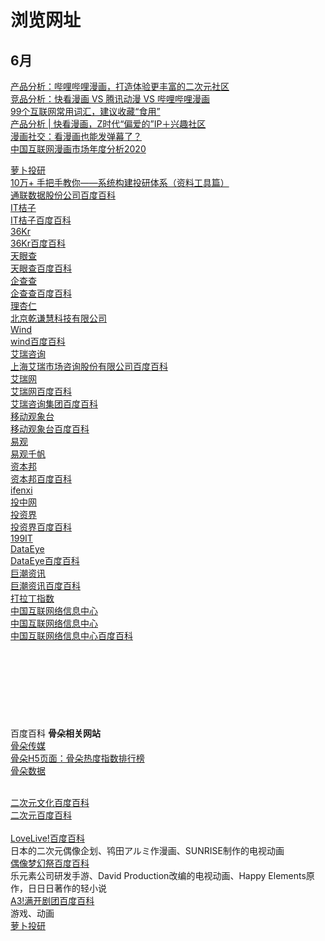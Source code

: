 # 浏览网址
## 6月
[产品分析：哔哩哔哩漫画，打造体验更丰富的二次元社区](http://www.woshipm.com/evaluating/2623947.html)<br>
[竞品分析：快看漫画 VS 腾讯动漫 VS 哔哩哔哩漫画](http://www.woshipm.com/evaluating/3093365.html)<br>
[99个互联网常用词汇，建议收藏“食用”](http://www.woshipm.com/zhichang/1743064.html)<br>
[产品分析 | 快看漫画，Z时代“偏爱的”IP＋兴趣社区](http://www.woshipm.com/evaluating/3979987.html)<br>
[漫画社交：看漫画也能发弹幕了？](http://www.woshipm.com/evaluating/3288198.html)<br>
[中国互联网漫画市场年度分析2020](https://qianfan.analysys.cn/refine/view/analyseDetail/analyseDetail.html?id=89)<br>

[萝卜投研](https://robo.datayes.com/)<br>
[10万+ 手把手教你——系统构建投研体系（资料工具篇）](https://baijiahao.baidu.com/s?id=1666660666207528909&wfr=spider&for=pc)<br>
[通联数据股份公司百度百科](https://baike.baidu.com/item/%E9%80%9A%E8%81%94%E6%95%B0%E6%8D%AE%E8%82%A1%E4%BB%BD%E5%85%AC%E5%8F%B8/15250099?fr=aladdin)<br>
[IT桔子](https://www.itjuzi.com/)<br>
[IT桔子百度百科](https://baike.baidu.com/item/IT%E6%A1%94%E5%AD%90/4847936?fr=aladdin)<br>
[36Kr](https://36kr.com/)<br>
[36Kr百度百科](https://baike.baidu.com/item/36%E6%B0%AA/6283442?fr=aladdin)<br>
[天眼查](https://www.tianyancha.com/vipintro?itchpointflag=pc_home_vipbutton&jsid=SEM-BAIDU-PZ2007-VIP-000001)<br>
[天眼查百度百科](https://baike.baidu.com/item/%E5%A4%A9%E7%9C%BC%E6%9F%A5/19966330?fr=aladdin)<br>
[企查查](https://www.qcc.com/?utm_source=baidu1&utm_medium=cpc&utm_term=pzsy)<br>
[企查查百度百科](https://baike.baidu.com/item/%E4%BC%81%E6%9F%A5%E6%9F%A5/19976267?fr=aladdin)<br>
[理杏仁](https://www.lixinger.com/)<br>
[北京乾谦慧科技有限公司](https://baike.baidu.com/item/%E5%8C%97%E4%BA%AC%E4%B9%BE%E8%B0%A6%E6%85%A7%E7%A7%91%E6%8A%80%E6%9C%89%E9%99%90%E5%85%AC%E5%8F%B8)<br>
[Wind](https://www.wind.com.cn/)<br>
[wind百度百科](https://baike.baidu.com/item/wind/952623)<br>
[艾瑞咨询](https://www.iresearch.com.cn/)<br>
[上海艾瑞市场咨询股份有限公司百度百科](https://baike.baidu.com/item/%E4%B8%8A%E6%B5%B7%E8%89%BE%E7%91%9E%E5%B8%82%E5%9C%BA%E5%92%A8%E8%AF%A2%E8%82%A1%E4%BB%BD%E6%9C%89%E9%99%90%E5%85%AC%E5%8F%B8)<br>
[艾瑞网](https://www.iresearch.cn/)<br>
[艾瑞网百度百科](https://baike.baidu.com/item/%E8%89%BE%E7%91%9E%E7%BD%91)<br>
[艾瑞咨询集团百度百科](https://baike.baidu.com/item/%E8%89%BE%E7%91%9E%E5%92%A8%E8%AF%A2%E9%9B%86%E5%9B%A2/9327239)<br>
[移动观象台](http://mi.talkingdata.com/)<br>
[移动观象台百度百科](https://baike.baidu.com/item/%E7%A7%BB%E5%8A%A8%E8%A7%82%E8%B1%A1%E5%8F%B0)<br>
[易观](https://www.analysys.cn/)<br>
[易观千帆](https://qianfan.analysys.cn/)<br>
[资本邦](http://www.chinaipo.com/)<br>
[资本邦百度百科](https://baike.baidu.com/item/%E8%B5%84%E6%9C%AC%E9%82%A6)<br>
[ifenxi](https://ifenxi.com/)<br>
[投中网](https://www.chinaventure.com.cn/)<br>
[投资界](https://www.pedaily.cn/)<br>
[投资界百度百科](https://baike.baidu.com/item/%E6%8A%95%E8%B5%84%E7%95%8C)<br>
[199IT](http://www.199it.com/)<br>
[DataEye](https://www.dataeye.com/)<br>
[DataEye百度百科](https://baike.baidu.com/item/DataEye)<br>
[巨潮资讯](http://www.cninfo.com.cn/new/index)<br>
[巨潮资讯百度百科](https://baike.baidu.com/item/%E5%B7%A8%E6%BD%AE%E8%B5%84%E8%AE%AF)<br>
[打拉丁指数](https://www.aldzs.com/)<br>
[中国互联网络信息中心](http://www.cnnic.net.cn/)<br>
[中国互联网络信息中心](http://www.cnnic.cn/)<br>
[中国互联网络信息中心百度百科](https://baike.baidu.com/item/%E4%B8%AD%E5%9B%BD%E4%BA%92%E8%81%94%E7%BD%91%E7%BB%9C%E4%BF%A1%E6%81%AF%E4%B8%AD%E5%BF%83)<br>
[]()<br>
[]()<br>
[]()<br>
[]()<br>
[]()<br>
[]()<br>
[]()<br>
[]()<br>
百度百科
**骨朵相关网站**<br>
[骨朵传媒](http://www.guduomedia.com/)<br>
[骨朵H5页面：骨朵热度指数排行榜](http://d.guduodata.com/)<br>
[骨朵数据](http://data.guduodata.com/)<br><br>



[二次元文化百度百科](https://baike.baidu.com/item/acg/33795?fromtitle=%E4%BA%8C%E6%AC%A1%E5%85%83%E6%96%87%E5%8C%96&fromid=23736018&fr=aladdin)<br>
[二次元百度百科](https://baike.baidu.com/item/%E4%BA%8C%E6%AC%A1%E5%85%83/85064?fr=aladdin)<br><br>
[LoveLive!百度百科](https://baike.baidu.com/item/LoveLive%21/6278898?fr=aladdin)<br>
日本的二次元偶像企划、鸨田アルミ作漫画、SUNRISE制作的电视动画<br>
[偶像梦幻祭百度百科](https://baike.baidu.com/item/%E5%81%B6%E5%83%8F%E6%A2%A6%E5%B9%BB%E7%A5%AD/17536160?fr=aladdin)<br>
乐元素公司研发手游、David Production改编的电视动画、Happy Elements原作，日日日著作的轻小说<br>
[A3!满开剧团百度百科](https://baike.baidu.com/item/A3%21%E6%BB%A1%E5%BC%80%E5%89%A7%E5%9B%A2/22115080)<br>
游戏、动画<br>
[萝卜投研]()<br>
[]()<br>
[]()<br>
